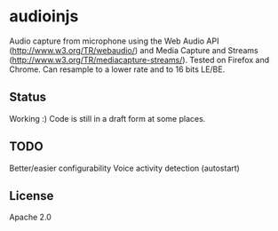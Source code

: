 # audioinjs

Audio capture from microphone using the Web Audio API (http://www.w3.org/TR/webaudio/) and Media Capture and Streams (http://www.w3.org/TR/mediacapture-streams/).
Tested on Firefox and Chrome. Can resample to a lower rate and to 16 bits LE/BE.

## Status

Working :)
Code is still in a draft form at some places.

## TODO

Better/easier configurability
Voice activity detection (autostart)

## License

Apache 2.0


